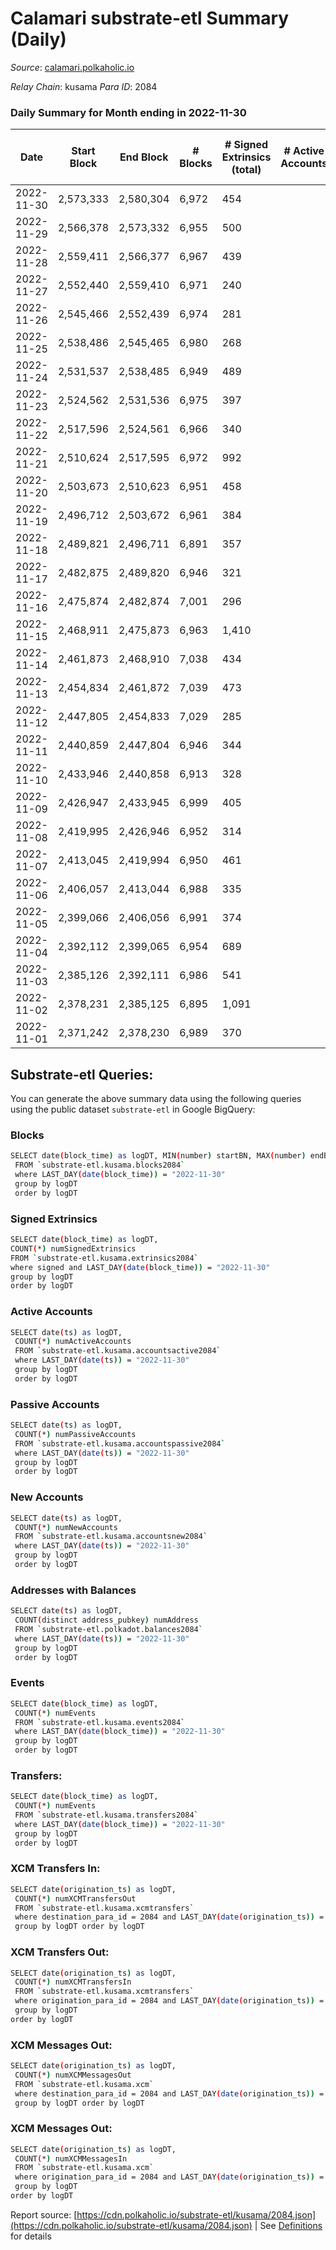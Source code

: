 # Calamari substrate-etl Summary (Daily)

_Source_: [calamari.polkaholic.io](https://calamari.polkaholic.io)

*Relay Chain*: kusama
*Para ID*: 2084



### Daily Summary for Month ending in 2022-11-30


| Date | Start Block | End Block | # Blocks | # Signed Extrinsics (total) | # Active Accounts | # Passive | # New | # Addresses with Balances | # Events | # Transfers | # XCM Transfers In | # XCM Transfers Out | # XCM In | # XCM Out | Issues | 
| ---- | ----------- | --------- | -------- | --------------------------- | ----------------- | --------- | ----- | ------------------------- | -------- | ----------- | ------------------ | ------------------- | -------- | --------- | ------ |
| 2022-11-30 | 2,573,333 | 2,580,304 | 6,972 | 454 |  |  |  | 33,847 | 49,791 | 279 ($746,401.32) | 1 ($8.58) |   | 1 |  |  |
| 2022-11-29 | 2,566,378 | 2,573,332 | 6,955 | 500 |  |  |  | 33,634 | 49,925 | 316 ($358,976.52) | 1 ($0.26) | 2 ($82.42) | 1 | 2 |  |
| 2022-11-28 | 2,559,411 | 2,566,377 | 6,967 | 439 |  |  |  |  | 48,859 | 121 ($192,340.40) | 2 ($34.30) | 1 ($255.00) | 2 | 1 |  |
| 2022-11-27 | 2,552,440 | 2,559,410 | 6,971 | 240 |  |  |  |  | 47,327 | 67 ($11,211.52) |   |   |  |  |  |
| 2022-11-26 | 2,545,466 | 2,552,439 | 6,974 | 281 |  |  |  | 33,396 | 47,694 | 106 ($15,221.15) | 1 ($3.69) |   | 1 |  |  |
| 2022-11-25 | 2,538,486 | 2,545,465 | 6,980 | 268 |  |  |  | 33,326 | 47,439 | 106 ($28,322.82) | 6 ($260.21) |   | 6 |  |  |
| 2022-11-24 | 2,531,537 | 2,538,485 | 6,949 | 489 |  |  |  | 33,300 | 49,131 | 285 ($44,042.09) | 3 ($1,530.42) | 4 ($139.44) | 3 | 4 |  |
| 2022-11-23 | 2,524,562 | 2,531,536 | 6,975 | 397 |  |  |  | 33,108 | 42,039 | 205 ($48,484.81) |   | 2 ($78.28) |  | 2 |  |
| 2022-11-22 | 2,517,596 | 2,524,561 | 6,966 | 340 |  |  |  | 33,037 | 47,621 | 150 ($14,494.73) | 12 ($1,895.67) | 3 ($461.66) | 12 | 3 |  |
| 2022-11-21 | 2,510,624 | 2,517,595 | 6,972 | 992 |  |  |  |  | 53,417 | 825 ($18,998.97) | 7 ($363.74) |   | 7 |  |  |
| 2022-11-20 | 2,503,673 | 2,510,623 | 6,951 | 458 |  |  |  |  | 48,451 | 241 ($12,335.20) | 4 ($721.94) | 2 ($68.38) | 4 | 2 |  |
| 2022-11-19 | 2,496,712 | 2,503,672 | 6,961 | 384 |  |  |  |  | 48,018 | 210 ($14,757.09) | 3 ($404.75) |   | 3 |  |  |
| 2022-11-18 | 2,489,821 | 2,496,711 | 6,891 | 357 |  |  |  |  | 47,520 | 210 ($21,118.48) | 7 ($252.67) |   | 7 |  |  |
| 2022-11-17 | 2,482,875 | 2,489,820 | 6,946 | 321 |  |  |  |  | 47,134 | 121 ($31,714.38) | 6 ($354.73) | 2 ($840.13) | 6 | 2 |  |
| 2022-11-16 | 2,475,874 | 2,482,874 | 7,001 | 296 |  |  |  |  | 41,028 | 110 ($110,282.98) | 2 ($597.32) | 1 ($1.62) | 2 | 1 |  |
| 2022-11-15 | 2,468,911 | 2,475,873 | 6,963 | 1,410 |  |  |  |  | 56,441 | 1,149 ($60,351.76) | 10 ($470.14) | 3 ($244.69) | 10 | 3 |  |
| 2022-11-14 | 2,461,873 | 2,468,910 | 7,038 | 434 |  |  |  |  | 47,666 | 157 ($28,012.12) | 2 ($4.32) | 1 ($0.15) | 2 | 1 |  |
| 2022-11-13 | 2,454,834 | 2,461,872 | 7,039 | 473 |  |  |  |  | 47,623 | 197 ($1,462,082.61) |   | 3 ($425.25) |  | 3 |  |
| 2022-11-12 | 2,447,805 | 2,454,833 | 7,029 | 285 |  |  |  | 30,544 | 45,976 | 99 ($40,521.26) | 1 ($100.44) | 3 ($81.39) | 1 | 3 |  |
| 2022-11-11 | 2,440,859 | 2,447,804 | 6,946 | 344 |  |  |  |  | 45,968 | 123 ($44,804.21) | 3 ($62.38) | 3 ($33.15) | 4 | 3 |  |
| 2022-11-10 | 2,433,946 | 2,440,858 | 6,913 | 328 |  |  |  |  | 45,680 | 148 ($9,076.07) | 2 ($180.81) |   | 4 |  |  |
| 2022-11-09 | 2,426,947 | 2,433,945 | 6,999 | 405 |  |  |  |  | 46,479 | 187 ($21,706.63) | 1 ($40.61) | 2 ($78.44) | 1 | 2 |  |
| 2022-11-08 | 2,419,995 | 2,426,946 | 6,952 | 314 |  |  |  |  | 39,918 | 107 ($15,449.66) | 9 ($1,857.80) |   | 9 |  |  |
| 2022-11-07 | 2,413,045 | 2,419,994 | 6,950 | 461 |  |  |  |  | 46,197 | 196 ($9,855.75) | 5 ($646.57) |   | 5 |  |  |
| 2022-11-06 | 2,406,057 | 2,413,044 | 6,988 | 335 |  |  |  | 30,270 | 45,235 | 113 ($12,888.54) |   |   |  |  |  |
| 2022-11-05 | 2,399,066 | 2,406,056 | 6,991 | 374 |  |  |  |  | 45,468 | 175 ($13,011.79) |   |   |  |  |  |
| 2022-11-04 | 2,392,112 | 2,399,065 | 6,954 | 689 |  |  |  |  | 47,942 | 476 ($10,758.23) | 1 ($66.87) | 3 ($1,696.63) | 1 | 3 |  |
| 2022-11-03 | 2,385,126 | 2,392,111 | 6,986 | 541 |  |  |  |  | 46,357 | 314 ($32,382.69) | 4 ($36.61) | 1 ($16.19) | 4 | 1 |  |
| 2022-11-02 | 2,378,231 | 2,385,125 | 6,895 | 1,091 |  |  |  | 29,498 | 50,503 | 842 ($311,726.44) | 2 ($432.33) |   | 2 |  |  |
| 2022-11-01 | 2,371,242 | 2,378,230 | 6,989 | 370 |  |  |  |  | 44,335 | 136 ($12,170.94) | 1 ($183.66) | 2 ($1,339.18) | 1 | 2 |  |

## Substrate-etl Queries:
You can generate the above summary data using the following queries using the public dataset `substrate-etl` in Google BigQuery:

### Blocks
```bash
SELECT date(block_time) as logDT, MIN(number) startBN, MAX(number) endBN, COUNT(*) numBlocks 
 FROM `substrate-etl.kusama.blocks2084`  
 where LAST_DAY(date(block_time)) = "2022-11-30" 
 group by logDT 
 order by logDT
```

### Signed Extrinsics
```bash
SELECT date(block_time) as logDT, 
COUNT(*) numSignedExtrinsics 
FROM `substrate-etl.kusama.extrinsics2084`  
where signed and LAST_DAY(date(block_time)) = "2022-11-30" 
group by logDT 
order by logDT
```

### Active Accounts
```bash
SELECT date(ts) as logDT, 
 COUNT(*) numActiveAccounts 
 FROM `substrate-etl.kusama.accountsactive2084` 
 where LAST_DAY(date(ts)) = "2022-11-30" 
 group by logDT 
 order by logDT
```

### Passive Accounts
```bash
SELECT date(ts) as logDT, 
 COUNT(*) numPassiveAccounts 
 FROM `substrate-etl.kusama.accountspassive2084` 
 where LAST_DAY(date(ts)) = "2022-11-30" 
 group by logDT 
 order by logDT
```

### New Accounts
```bash
SELECT date(ts) as logDT, 
 COUNT(*) numNewAccounts 
 FROM `substrate-etl.kusama.accountsnew2084` 
 where LAST_DAY(date(ts)) = "2022-11-30" 
 group by logDT
 order by logDT
```

### Addresses with Balances
```bash
SELECT date(ts) as logDT,
 COUNT(distinct address_pubkey) numAddress 
 FROM `substrate-etl.polkadot.balances2084` 
 where LAST_DAY(date(ts)) = "2022-11-30" 
 group by logDT 
 order by logDT
```

### Events
```bash
SELECT date(block_time) as logDT, 
 COUNT(*) numEvents 
 FROM `substrate-etl.kusama.events2084` 
 where LAST_DAY(date(block_time)) = "2022-11-30" 
 group by logDT 
 order by logDT
```

### Transfers:
```bash
SELECT date(block_time) as logDT, 
 COUNT(*) numEvents 
 FROM `substrate-etl.kusama.transfers2084` 
 where LAST_DAY(date(block_time)) = "2022-11-30" 
 group by logDT 
 order by logDT
```

### XCM Transfers In:
```bash
SELECT date(origination_ts) as logDT, 
 COUNT(*) numXCMTransfersOut 
 FROM `substrate-etl.kusama.xcmtransfers` 
 where destination_para_id = 2084 and LAST_DAY(date(origination_ts)) = "2022-11-30" 
 group by logDT order by logDT
```

### XCM Transfers Out:
```bash
SELECT date(origination_ts) as logDT, 
 COUNT(*) numXCMTransfersIn 
 FROM `substrate-etl.kusama.xcmtransfers` 
 where origination_para_id = 2084 and LAST_DAY(date(origination_ts)) = "2022-11-30" 
 group by logDT 
order by logDT
```

### XCM Messages Out:
```bash
SELECT date(origination_ts) as logDT, 
 COUNT(*) numXCMMessagesOut 
 FROM `substrate-etl.kusama.xcm` 
 where destination_para_id = 2084 and LAST_DAY(date(origination_ts)) = "2022-11-30" 
 group by logDT order by logDT
```

### XCM Messages Out:
```bash
SELECT date(origination_ts) as logDT, 
 COUNT(*) numXCMMessagesIn 
 FROM `substrate-etl.kusama.xcm` 
 where origination_para_id = 2084 and LAST_DAY(date(origination_ts)) = "2022-11-30" 
 group by logDT 
order by logDT
```


Report source: [https://cdn.polkaholic.io/substrate-etl/kusama/2084.json](https://cdn.polkaholic.io/substrate-etl/kusama/2084.json) | See [Definitions](/DEFINITIONS.md) for details
